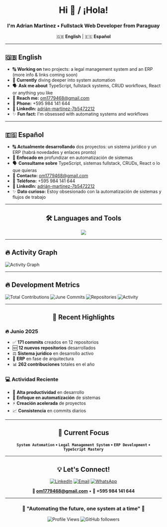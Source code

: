 <div align="center">

# Hi 👋 / ¡Hola!

### I'm Adrian Martínez • Fullstack Web Developer from Paraguay

🇬🇧 **English** | 🇪🇸 **Español**

</div>

---

## 🇬🇧 **English**

- 🔠 **Working on** two projects: a legal management system and an ERP (more info & links coming soon)
- 🌱 **Currently** diving deeper into system automation
- 🗣️ **Ask me about** TypeScript, fullstack systems, CRUD workflows, React or anything you like
- 📧 **Reach me:** om1779468@gmail.com
- 📱 **Phone:** +595 984 141 644
- 🔗 **LinkedIn:** [adrián-martinez-7b5472212](https://www.linkedin.com/in/adri%C3%A1n-martinez-7b5472212/)
- ✨ **Fun fact:** I'm obsessed with automating systems and workflows

---

## 🇪🇸 **Español**

- 🔠 **Actualmente desarrollando** dos proyectos: un sistema jurídico y un ERP (habrá novedades y enlaces pronto)
- 🌱 **Enfocado en** profundizar en automatización de sistemas
- 🗣️ **Consultame sobre** TypeScript, sistemas fullstack, CRUDs, React o lo que quieras
- 📧 **Contacto:** om1779468@gmail.com
- 📱 **Teléfono:** +595 984 141 644
- 🔗 **LinkedIn:** [adrián-martinez-7b5472212](https://www.linkedin.com/in/adri%C3%A1n-martinez-7b5472212/)
- ✨ **Dato curioso:** Estoy obsesionado con la automatización de sistemas y flujos de trabajo

---

<div align="center">

## 🛠️ **Languages and Tools**

<img src="https://skillicons.dev/icons?i=js,ts,react,nodejs,express,postgres,sqlite,reactnative,html,css,tailwind,github,vscode&theme=dark" />

</div>

---
## 🔥 **Activity Graph**

<!-- Tu gráfico real de actividad -->
![Activity Graph](https://github-readme-activity-graph.vercel.app/graph?username=VarDevCoder&bg_color=0d1117&color=ff6b6b&line=ff6b6b&point=ffffff&area=true&hide_border=true&custom_title=Adrian's%20Real%20Activity%20Graph)

</div>

---

## 🔥 **Development Metrics**

![Total Contributions](https://img.shields.io/badge/Contributions-262-ff6b6b?style=for-the-badge&logo=github&logoColor=white)
![June Commits](https://img.shields.io/badge/June_Commits-171-ff6b6b?style=for-the-badge&logo=git&logoColor=white)
![Repositories](https://img.shields.io/badge/New_Repos-12-ff6b6b?style=for-the-badge&logo=repo&logoColor=white)
![Activity](https://img.shields.io/badge/Status-Highly_Active-ff6b6b?style=for-the-badge&logo=zap&logoColor=white)

</div>

---

<div align="center">

## 🚀 **Recent Highlights**

</div>

### **🔥 Junio 2025**
- ✅ **171 commits** creados en 12 repositorios
- 🆕 **12 nuevos repositorios** desarrollados
- ⚖️ **Sistema jurídico** en desarrollo activo
- 🏢 **ERP** en fase de arquitectura
- 📊 **262 contribuciones** totales en el año

### **💻 Actividad Reciente**
- 🚀 **Alta productividad** en desarrollo
- 🤖 **Enfoque en automatización** de sistemas
- ⚡ **Creación acelerada** de proyectos
- 📈 **Consistencia** en commits diarios

---

<div align="center">

## 🎯 **Current Focus**

**`System Automation` • `Legal Management System` • `ERP Development` • `TypeScript Mastery`**

</div>

---

<div align="center">

## 💡 **Let's Connect!**

[![LinkedIn](https://img.shields.io/badge/LinkedIn-0077B5?style=for-the-badge&logo=linkedin&logoColor=white)](https://www.linkedin.com/in/adri%C3%A1n-martinez-7b5472212/)
[![Email](https://img.shields.io/badge/Email-D14836?style=for-the-badge&logo=gmail&logoColor=white)](mailto:om1779468@gmail.com)
[![WhatsApp](https://img.shields.io/badge/WhatsApp-25D366?style=for-the-badge&logo=whatsapp&logoColor=white)](https://wa.me/595984141644)

**📧 om1779468@gmail.com** • **📱 +595 984 141 644**

</div>

---

<div align="center">

### 🌟 **"Automating the future, one system at a time"** 🌟

![Profile Views](https://komarev.com/ghpvc/?username=VarDevCoder&label=Profile%20Views&color=ff6b6b&style=flat-square)
![GitHub followers](https://img.shields.io/github/followers/VarDevCoder?label=Followers&style=flat-square&color=ff6b6b)

</div>

